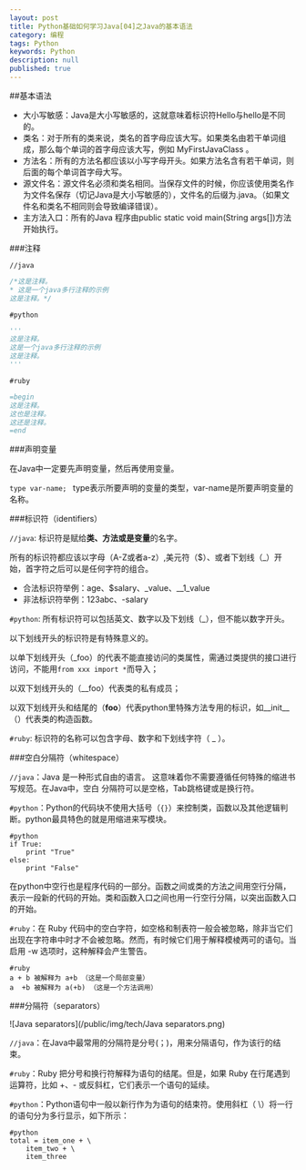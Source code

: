 ```yaml
---
layout: post
title: Python基础如何学习Java[04]之Java的基本语法
category: 编程
tags: Python
keywords: Python
description: null
published: true
---
```


##基本语法

- 大小写敏感：Java是大小写敏感的，这就意味着标识符Hello与hello是不同的。
- 类名：对于所有的类来说，类名的首字母应该大写。如果类名由若干单词组成，那么每个单词的首字母应该大写，例如 MyFirstJavaClass 。
- 方法名：所有的方法名都应该以小写字母开头。如果方法名含有若干单词，则后面的每个单词首字母大写。
- 源文件名：源文件名必须和类名相同。当保存文件的时候，你应该使用类名作为文件名保存（切记Java是大小写敏感的），文件名的后缀为.java。（如果文件名和类名不相同则会导致编译错误）。
- 主方法入口：所有的Java 程序由public static void main(String args[])方法开始执行。

###注释

`//java`

```java
/*这是注释。
* 这是一个java多行注释的示例
这是注释。*/
```

`#python`

```python
'''
这是注释。
这是一个java多行注释的示例
这是注释。
'''
```

`#ruby`

```ruby
=begin
这是注释。
这也是注释。
这还是注释。
=end
```

###声明变量

在Java中一定要先声明变量，然后再使用变量。 

`type var-name; ` type表示所要声明的变量的类型，var-name是所要声明变量的名称。

###标识符（identifiers） 

`//java`: 标识符是赋给**类、方法或是变量**的名字。

所有的标识符都应该以字母（A-Z或者a-z）,美元符（$）、或者下划线（_）开始，首字符之后可以是任何字符的组合。

- 合法标识符举例：age、$salary、_value、__1_value
- 非法标识符举例：123abc、-salary

`#python`: 所有标识符可以包括英文、数字以及下划线（_），但不能以数字开头。

以下划线开头的标识符是有特殊意义的。

以单下划线开头（_foo）的代表不能直接访问的类属性，需通过类提供的接口进行访问，不能用`from xxx import *`而导入；

以双下划线开头的（__foo）代表类的私有成员；

以双下划线开头和结尾的（__foo__）代表python里特殊方法专用的标识，如__init__（）代表类的构造函数。

`#ruby`: 标识符的名称可以包含字母、数字和下划线字符（ _ ）。

###空白分隔符（whitespace）

`//java`：Java 是一种形式自由的语言。 这意味着你不需要遵循任何特殊的缩进书写规范。在Java中，空白
分隔符可以是空格，Tab跳格键或是换行符。 

`#python`：Python的代码块不使用大括号（`{}`）来控制类，函数以及其他逻辑判断。python最具特色的就是用缩进来写模块。

```
#python
if True:
	print "True"
else:
    print "False"
```

在python中空行也是程序代码的一部分。函数之间或类的方法之间用空行分隔，表示一段新的代码的开始。类和函数入口之间也用一行空行分隔，以突出函数入口的开始。

`#ruby`：在 Ruby 代码中的空白字符，如空格和制表符一般会被忽略，除非当它们出现在字符串中时才不会被忽略。然而，有时候它们用于解释模棱两可的语句。当启用 -w 选项时，这种解释会产生警告。

```
#ruby
a + b 被解释为 a+b （这是一个局部变量）
a  +b 被解释为 a(+b) （这是一个方法调用）
```

###分隔符（separators） 

![Java separators](/public/img/tech/Java separators.png)

`//java`：在Java中最常用的分隔符是分号(；)，用来分隔语句，作为该行的结束。

`#ruby`：Ruby 把分号和换行符解释为语句的结尾。但是，如果 Ruby 在行尾遇到运算符，比如 +、- 或反斜杠，它们表示一个语句的延续。

`#python`：Python语句中一般以新行作为为语句的结束符。使用斜杠（ \）将一行的语句分为多行显示，如下所示：

```
#python
total = item_one + \
    item_two + \
    item_three
```